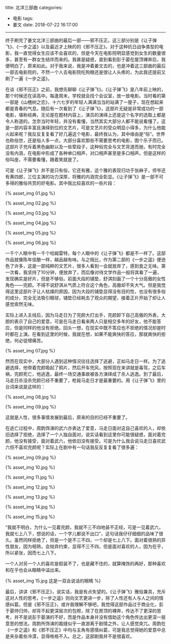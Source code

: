 title: 北洋三部曲
categories:
  - 电影
tags:
  - 姜文
date: 2018-07-22 16:17:00

---
终于刷完了姜文北洋三部曲的最后一部——邪不压正。这三部分别是《让子弹飞》、《一步之遥》以及最近才上映的的《邪不压正》。对于这种抗日战争类型的电影，我一直觉得女生应该不会喜欢的，但是今天在电影院明显感觉到女生的数量很多，甚至有一群女生结伴而来的。我甚是疑惑，直到看到彭于晏在屋顶裸奔后，我便明白了，原来如此。对于我来说，我是冲着姜文去的，也是冲着这三部曲的最后一部去电影院的，不然一个人去电影院吃狗粮还是很让人头疼的，为此我还提前又刷了一遍《一步之遥》。

<!-- more --> 

​    在谈《邪不压正》之前，我想先聊聊《让子弹飞》。《让子弹飞》是八年前上映的，那个时候还在读高中。每逢周末，学校就会找个会议室，放一放电影。当时看的第一部是《山楂树之恋》，十六七岁的年轻人满满当当的站满了一屋子，现在想起来都是青春的气息。随后有一次看到了《让子弹飞》，这部片无疑是非常成功的一部电影，堪称经典，无论是在题材内容上，演员的演绎上还是这个名字的选取上都是令人称道的。怎奈当时年轻，并没有看懂，当然其实大部分人都不能说看懂了。这是一部内容丰富且演绎到位的文艺片，可是文艺片的受众明显小得多，为什么他能火起来呢？我反反复复看了好几遍这个电影，最终我认为，其中缘由是“俗”。世界也称俗世，还是俗人多一点，大部分喜欢那些不需要思考的电影，图个乐子而已。这部片子充斥着黑色幽默以及一些荤段子，这种俗完全与文艺背道而驰，有时完全没有内涵，在电影中形成了各种单口相声，对口相声甚至是多口相声。但是这样的俗叫座，不需要看懂，跟着笑就是了。

​    可是《让子弹飞》并不是只有俗，它还有雅，这个雅的表现归功于张麻子，师爷还有黄四郎，三位主演的功力深厚，将雅的内涵完全彰显。《让子弹飞》是一部不可多得的雅俗共赏的好电影。其中我比较喜欢的一些片段：

{% asset_img 01.jpg %}  

{% asset_img 02.jpg %}  

{% asset_img 03.jpg %}  

{% asset_img 04.jpg %}  

{% asset_img 05.jpg %}  

{% asset_img 06.jpg %}  

一千个人眼中有一千个哈姆雷特，每个人眼中的《让子弹飞》都是不一样了。这部作品就像陈年佳酿一样，越品越有味。与之相比，作为第二部的《一步之遥》便逊色了许多，这是一部纯粹的文艺片，很多人看到一会就放弃了，感到食之无味。第一次看，我坚持了10分钟，便放弃了，而后像对待文学作品一般将其看了一遍，发现确实是好片，但是不够俗。前面大段的铺垫，舒淇刻画了一个十分高傲的女性角色——完颜。不得不说舒淇从气质上符合这个角色，高傲却不失大气。但是我觉得这里这部片子让人枯燥的原因，因为大段的铺垫显得没有目的性，也没有很多俗的成分，完全无法吸引眼球，铺垫已经耗去了观众的期望，接着正片开始了却让人感觉索然无味。

实际上进入主线后，因为马走日为了完颜大打出手，完颜卸下自己高傲的外表，大胆的表示了自己的爱意，可是在马走日看来两人只是相交多年的好友，他不能答应，但是同样的他没有拒绝。回头一想，在现实中既不答应也不拒绝的情况却是时时都在上演。在看到这里的时候，我就在想，如果不能爽快的答应，那就爽快的拒绝，何必徒增痛苦。

{% asset_img 07.jpg %}  

然而在现实中，大部分人遇到这种情况往往选择了逃避，正如马走日一样。为了逃避选择，他带着完颜吸起了鸦片，然后开车兜风，按照现在来讲就是毒驾，之后车祸，完颜死亡，他逃逸，最终一场交通事故被各方演绎成了杀人逃逸。到了最后，马走日杀没杀完颜已经不重要了，枪毙马走日才是最重要的。用《让子弹飞》里的台词来说是这样的： 

{% asset_img 08.jpg %}  

{% asset_img 09.jpg %}  

这就是人性，很多事情发展到最后，原来的目的已经不重要了。

在逃亡过程中，周韵饰演的武六亦表达了爱意，马走日面对这自己喜欢的人，却依旧选择了拒绝，选择了一个人独自面对。说实话看到这里你可能很疑惑，面对着完颜，他没有接受，面对着武六，他依旧没有接受。可是为什么我会说马走日喜欢武六但不喜欢完颜呢？实际上在剧中有一句话我反反复复看了很多遍：

{% asset_img 09.jpg %}

{% asset_img 10.jpg %}

{% asset_img 11.jpg %}

{% asset_img 12.jpg %}

{% asset_img 13.jpg %}

{% asset_img 14.jpg %}

{% asset_img 15.jpg %}

“我就不明白，为什么一见着完颜，我就不三不四地装不正经，可是一见着武六，我就七上八下，想说的话，一个字儿都说不出口”，这句话我仔仔细细的品味了很久。虽然同样拒绝了，但是一个是不三不四，一个却是七上八下。面对着很熟的异性朋友，因为相熟，会抛弃约束，显得不三不四，但是面对喜欢的人，因为在乎，所以紧张，因而七上八下。

一个人对另一个人的喜欢是假装不了，也是藏不住的，就算掩饰的再好，那种喜欢和在乎也会从眼睛中溢出来。

{% asset_img 15.jpg 这是一双会说话的眼睛 %}

最后，讲讲《邪不压正》，说实话，我是有点失望的。《让子弹飞》雅俗兼具，充斥这对人性的思考。《一步之遥》则向文艺更进一步，除了人性还有人与人之间的情感纠葛。但是《邪不压正》，或许我理解不够吧，我觉得这部作品过于商业化，彭于晏帅归帅，却背不起更深层次的包袱，除了在房顶的裸奔，传达不了更深的思考，并不是说彭于晏演的不好，而是作品本身并没有借助这个角色传达出更深一层意思的想法。周韵所饰演的裁缝似乎一直游离于剧情之外，让人感觉突兀。周韵在《一步之遥》和《邪不压正》中均与主角有感情纠葛，可是我总觉得她的爱意中总是夹杂着些冷漠，显得格格不入。总之，这部剧我并不是很喜欢。